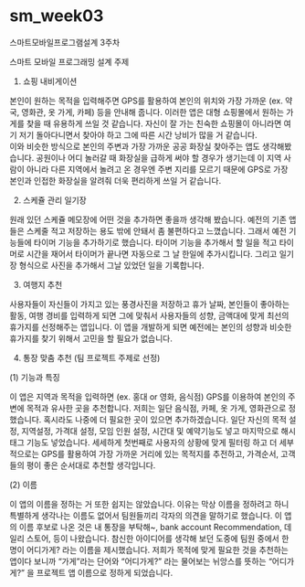 # sm_week03
스마트모바일프로그램설계 3주차

스마트 모바일 프로그래밍 설계 주제 


1. 쇼핑 내비게이션

본인이 원하는 목적을 입력해주면 GPS를 활용하여 본인의 위치와 가장 가까운 (ex. 약국, 영화관, 옷 가게, 카페) 등을 안내해 줍니다. 이러한 앱은 대형 쇼핑몰에서 원하는 가게를 찾을 때 유용하게 쓰일 것 같습니다. 자신이 잘 가는 친숙한 쇼핑몰이 아니라면 여기 저기 돌아다니면서 찾아야 하고 그에 따른 시간 낭비가 많을 거 같습니다.  
이와 비슷한 방식으로 본인의 주변과 가장 가까운 공공 화장실 찾아주는 앱도 생각해봤습니다. 공원이나 어디 놀러갈 때 화장실을 급하게 써야 할 경우가 생기는데 이 지역 사람이 아니라 다른 지역에서 놀려고 온 경우엔 주변 지리를 모르기 때문에 GPS로 가장 본인과 인접한 화장실을 알려줘 더욱 편리하게 쓰일 거 같습니다. 


2. 스케쥴 관리 일기장

원래 있던 스케쥴 메모장에 어떤 것을 추가하면 좋을까 생각해 봤습니다. 예전의 기존 앱들은 스케줄 적고 저장하는 용도 밖에 안돼서 좀 불편하다고 느꼈습니다. 그래서 예전 기능들에 타이머 기능을 추가하기로 했습니다. 타이머 기능을 추가해서 할 일을 적고 타이머로 시간을 재어서 타이머가 끝나면 자동으로 그 날 한일에 추가시킵니다. 그리고 일기장 형식으로 사진을 추가해서 그날 있었던 일을 기록합니다. 


3. 여행지 추천
 
사용자들이 자신들이 가지고 있는 풍경사진을 저장하고 휴가 날짜, 본인들이 좋아하는 활동, 여행 경비를 입력하게 되면 그에 맞춰서 사용자들의 성향, 금액대에 맞게 최선의 휴가지를 선정해주는 앱입니다. 이 앱을 개발하게 되면 예전에는 본인의 성향과 비슷한 휴가지를 찾기 위해서 고민을 할 필요가 없습니다. 


4. 통장 맞춤 추천 (팀 프로젝트 주제로 선정) 

(1) 기능과 특징 

이 앱은 지역과 목적을 입력하면 (ex. 홍대 or 영화, 음식점) GPS를 이용하여 본인의 주변에 목적과 유사한 곳을 추천합니다. 저희는 일단 음식점, 카페, 옷 가게, 영화관으로 정했습니다. 혹시라도 나중에 더 필요한 곳이 있으면 추가하겠습니다. 일단 자신의 목적 설정, 지역설정, 가격대 설정, 모임 인원 설정, 시간대 및 예약기능도 넣고 마지막으로 해시태그 기능도 넣었습니다. 세세하게 첫번째로 사용자의 상황에 맞게 필터링 하고 더 세부적으로는 GPS를 활용하여 가장 가까운 거리에 있는 목적지를 추전하고, 가격순서, 고객들의 평이 좋은 순서대로 추천할 생각입니다. 

(2) 이름 

이 앱의 이름을 정하는 거 또한 쉽지는 않았습니다. 이유는 막상 이름을 정하려고 하니 특별하게 생각나는 이름도 없어서 팀원들끼리 각자의 의견을 말하기로 했습니다. 이 앱의 이름 후보로 나온 것은 내 통장을 부탁해~, bank account Recommendation, 데일리 스토어, 등이 나왔습니다.    참신한 아이디어를 생각해 보던 도중에 팀원 중에서 한 명이 어디가게? 라는 이름을 제시했습니다. 저희가 목적에 맞게 필요한 것을 추천하는 앱이다 보니까 “가게”라는 단어와 “어디가게?” 라는 물어보는 뉘앙스를 뜻하는 “어디가게?” 을 프로젝트 앱 이름으로 정하게 되었습니다. 

